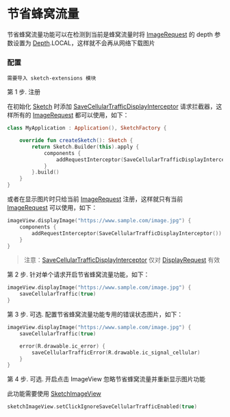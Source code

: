 # 节省蜂窝流量

节省蜂窝流量功能可以在检测到当前是蜂窝流量时将 [ImageRequest] 的 depth 参数设置为 [Depth].LOCAL，这样就不会再从网络下载图片

### 配置

`需要导入 sketch-extensions 模块`

第 1 步. 注册 

在初始化 [Sketch] 时添加 [SaveCellularTrafficDisplayInterceptor] 请求拦截器，这样所有的 [ImageRequest] 都可以使用，如下：

```kotlin
class MyApplication : Application(), SketchFactory {

    override fun createSketch(): Sketch {
        return Sketch.Builder(this).apply {
            components {
                addRequestInterceptor(SaveCellularTrafficDisplayInterceptor())
            }
        }.build()
    }
}
```

或者在显示图片时只给当前 [ImageRequest] 注册，这样就只有当前 [ImageRequest] 可以使用，如下：

```kotlin
imageView.displayImage("https://www.sample.com/image.jpg") {
    components {
        addRequestInterceptor(SaveCellularTrafficDisplayInterceptor())
    }
}
```

> 注意：[SaveCellularTrafficDisplayInterceptor] 仅对 [DisplayRequest] 有效

第 2 步. 针对单个请求开启节省蜂窝流量功能，如下：

```kotlin
imageView.displayImage("https://www.sample.com/image.jpg") {
    saveCellularTraffic(true)
}
```

第 3 步. 可选. 配置节省蜂窝流量功能专用的错误状态图片，如下：

```kotlin
imageView.displayImage("https://www.sample.com/image.jpg") {
    saveCellularTraffic(true)

    error(R.drawable.ic_error) {
        saveCellularTrafficError(R.drawable.ic_signal_cellular)
    }
}
```

第 4 步. 可选. 开启点击 ImageView 忽略节省蜂窝流量并重新显示图片功能

此功能需要使用 [SketchImageView]

```kotlin
sketchImageView.setClickIgnoreSaveCellularTrafficEnabled(true)
```

[Sketch]: ../../sketch/src/main/java/com/github/panpf/sketch/Sketch.kt

[SketchImageView]: ../../sketch-extensions/src/main/java/com/github/panpf/sketch/SketchImageView.kt

[SaveCellularTrafficDisplayInterceptor]: ../../sketch-extensions/src/main/java/com/github/panpf/sketch/request/SaveCellularTrafficDisplayInterceptor.kt

[DisplayRequest]: ../../sketch/src/main/java/com/github/panpf/sketch/request/DisplayRequest.kt

[ImageRequest]: ../../sketch/src/main/java/com/github/panpf/sketch/request/ImageRequest.kt

[Depth]: ../../sketch/src/main/java/com/github/panpf/sketch/request/Depth.kt